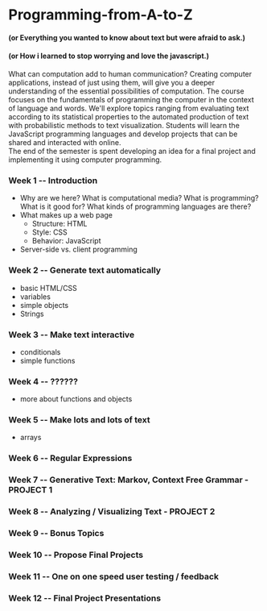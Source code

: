 # Programming-from-A-to-Z

#### (or Everything you wanted to know about text but were afraid to ask.)

#### (or How i learned to stop worrying and love the javascript.)

What can computation add to human communication? Creating computer applications, instead of just using them, will give you a deeper understanding of the essential possibilities of computation. The course focuses on the fundamentals of programming the computer in the context of language and words. We'll explore topics ranging from evaluating text according to its statistical properties to the automated production of text with probabilistic methods to text visualization.  Students will learn the JavaScript programming languages and develop projects that can be shared and interacted with online.  
The end of the semester is spent developing an idea for a final project and implementing it using computer programming.	

### Week 1 -- Introduction
- Why are we here? What is computational media?  What is programming? What is it good for? What kinds of programming languages are there?
- What makes up a web page
   - Structure: HTML
   - Style: CSS
   - Behavior: JavaScript
- Server-side vs. client programming

### Week 2 -- Generate text automatically
- basic HTML/CSS
- variables
- simple objects
- Strings

### Week 3 -- Make text interactive
- conditionals
- simple functions

### Week 4 -- ??????
- more about functions and objects 

### Week 5 -- Make lots and lots of text
- arrays

### Week 6 -- Regular Expressions

### Week 7 -- Generative Text: Markov, Context Free Grammar - PROJECT 1

### Week 8 -- Analyzing / Visualizing Text - PROJECT 2

### Week 9 -- Bonus Topics

### Week 10 --  Propose Final Projects

### Week 11 -- One on one speed user testing / feedback

### Week 12 -- Final Project Presentations

